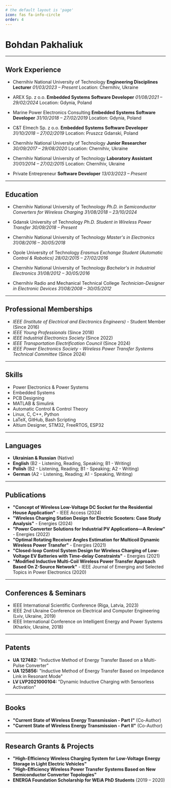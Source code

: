 ```yaml
---
# the default layout is 'page'
icon: fas fa-info-circle
order: 4
---
```


# Bohdan Pakhaliuk

---

## Work Experience

- Chernihiv National University of Technology
**Engineering Disciplines Lecturer**
*01/03/2023 – Present*
Location: Chernihiv, Ukraine

- AREX Sp. z o.o.
**Embedded Systems Software Developer**
*01/08/2021 – 29/02/2024*
Location: Gdynia, Poland

- Marine Power Electronics Consulting
**Embedded Systems Software Developer**
*31/10/2018 – 27/02/2019*
Location: Gdynia, Poland

- C&T Elmech Sp. z o.o.
**Embedded Systems Software Developer**
*31/10/2018 – 27/02/2019*
Location: Pruszcz Gdanski, Poland

- Chernihiv National University of Technology
**Junior Researcher**
*30/09/2017 – 29/08/2020*
Location: Chernihiv, Ukraine

- Chernihiv National University of Technology
**Laboratory Assistant**
*31/01/2014 – 27/02/2015*
Location: Chernihiv, Ukraine

- Private Entrepreneur
**Software Developer**
*13/03/2023 – Present*

---

## Education

- Chernihiv National University of Technology
*Ph.D. in Semiconductor Converters for Wireless Charging*
*31/08/2018 – 23/10/2024*

- Gdansk University of Technology
*Ph.D. Student in Wireless Power Transfer*
*30/09/2018 – Present*

- Chernihiv National University of Technology
*Master's in Electronics*
*31/08/2016 – 30/05/2018*

- Opole University of Technology
*Erasmus Exchange Student (Automatic Control & Robotics)*
*28/02/2015 – 27/02/2016*

- Chernihiv National University of Technology
*Bachelor's in Industrial Electronics*
*31/08/2012 – 30/05/2016*

- Chernihiv Radio and Mechanical Technical College
*Technician-Designer in Electronic Devices*
*31/08/2008 – 30/05/2012*

---

## Professional Memberships

- *IEEE (Institute of Electrical and Electronics Engineers)* - Student Member (Since 2016)
- *IEEE Young Professionals* (Since 2018)
- *IEEE Industrial Electronics Society* (Since 2022)
- *IEEE Transportation Electrification Council* (Since 2024)
- *IEEE Power Electronics Society - Wireless Power Transfer Systems Technical Committee* (Since 2024)

---

## Skills

- Power Electronics & Power Systems
- Embedded Systems
- PCB Designing
- MATLAB & Simulink
- Automatic Control & Control Theory
- Linux, C, C++, Python
- LaTeX, GitHub, Bash Scripting
- Altium Designer, STM32, FreeRTOS, ESP32

---

## Languages

- **Ukrainian & Russian** (Native)
- **English** (B2 - Listening, Reading, Speaking; B1 - Writing)
- **Polish** (B2 - Listening, Reading; B1 - Speaking; A2 - Writing)
- **German** (A2 - Listening, Reading; A1 - Speaking, Writing)

---

## Publications

- **"Concept of Wireless Low-Voltage DC Socket for the Residential House Application"** - IEEE Access (2024)
- **"Wireless Charging Station Design for Electric Scooters: Case Study Analysis"** - Energies (2024)
- **"Power Converter Solutions for Industrial PV Applications—A Review"** - Energies (2022)
- **"Optimal Rotating Receiver Angles Estimation for Multicoil Dynamic Wireless Power Transfer"** - Energies (2021)
- **"Closed-loop Control System Design for Wireless Charging of Low-Voltage EV Batteries with Time-delay Constraints"** - Energies (2021)
- **"Modified Inductive Multi-Coil Wireless Power Transfer Approach Based On Z-Source Network"** - IEEE Journal of Emerging and Selected Topics in Power Electronics (2020)

---

## Conferences & Seminars

- IEEE International Scientific Conference (Riga, Latvia, 2023)
- IEEE 2nd Ukraine Conference on Electrical and Computer Engineering (Lviv, Ukraine, 2019)
- IEEE International Conference on Intelligent Energy and Power Systems (Kharkiv, Ukraine, 2018)

---

## Patents

- **UA 127482:** "Inductive Method of Energy Transfer Based on a Multi-Pulse Converter"
- **UA 125856:** "Inductive Method of Energy Transfer Based on Impedance Link in Resonant Mode"
- **LV LVP2021000104:** "Dynamic Inductive Charging with Sensorless Activation"

---

## Books

- **"Current State of Wireless Energy Transmission - Part I"** (Co-Author)
- **"Current State of Wireless Energy Transmission - Part II"** (Co-Author)

---

## Research Grants & Projects

- **"High-Efficiency Wireless Charging System for Low-Voltage Energy Storage in Light Electric Vehicles"**
- **"High-Efficiency Wireless Power Transfer Systems Based on New Semiconductor Converter Topologies"**
- **ENERGA Foundation Scholarship for WEiA PhD Students** (2019 – 2020)
